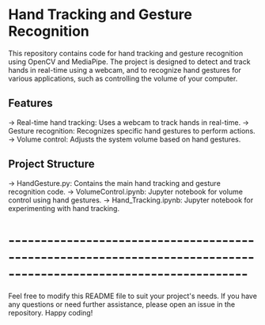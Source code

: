 # Hand Tracking and Gesture Recognition
This repository contains code for hand tracking and gesture recognition using OpenCV and MediaPipe. The project is designed to detect and track hands in real-time using a webcam, and to recognize hand gestures for various applications, such as controlling the volume of your computer.

## Features
-> Real-time hand tracking: Uses a webcam to track hands in real-time.
-> Gesture recognition: Recognizes specific hand gestures to perform actions.
-> Volume control: Adjusts the system volume based on hand gestures.

## Project Structure
-> HandGesture.py: Contains the main hand tracking and gesture recognition code.
-> VolumeControl.ipynb: Jupyter notebook for volume control using hand gestures.
-> Hand_Tracking.ipynb: Jupyter notebook for experimenting with hand tracking.

# -----------------------------------------------------------------------------------------------------------------
Feel free to modify this README file to suit your project's needs. If you have any questions or need further assistance, please open an issue in the repository. Happy coding!

